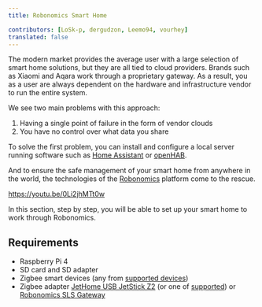```yaml
---
title: Robonomics Smart Home

contributors: [LoSk-p, dergudzon, Leemo94, vourhey]
translated: false
---
```

The modern market provides the average user with a large selection of smart home solutions, but they are all tied to cloud providers. Brands such as Xiaomi and Aqara work through a proprietary gateway. As a result, you as a user are always dependent on the hardware and infrastructure vendor to run the entire system.

We see two main problems with this approach:

1. Having a single point of failure in the form of vendor clouds
2. You have no control over what data you share

To solve the first problem, you can install and configure a local server running software such as [Home Assistant](https://www.home-assistant.io/) or [openHAB](https://www.openhab.org/).

And to ensure the safe management of your smart home from anywhere in the world, the technologies of the [Robonomics](https://robonomics.network/) platform come to the rescue.

https://youtu.be/0Li2jhMTt0w

In this section, step by step, you will be able to set up your smart home to work through Robonomics.

## Requirements

* Raspberry Pi 4
* SD card and SD adapter
* Zigbee smart devices (any from [supported devices](https://slsys.io/action/supported_devices.html))
* Zigbee adapter [JetHome USB JetStick Z2](https://jhome.ru/catalog/parts/PCBA/293/) (or one of [supported](https://www.zigbee2mqtt.io/information/supported_adapters.html)) or [Robonomics SLS Gateway](https://easyeda.com/ludovich88/robonomics_sls_gateway_v01)
